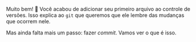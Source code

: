 Muito bem! :clap: Você acabou de adicionar seu primeiro arquivo ao controle de versões. Isso explica ao `git` que queremos que ele  lembre das mudanças que ocorrem nele.

Mas ainda falta mais um passo: fazer _commit_. Vamos ver o que é isso.

